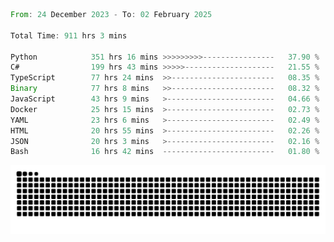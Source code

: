<!--START_SECTION:waka-->

```rust
From: 24 December 2023 - To: 02 February 2025

Total Time: 911 hrs 3 mins

Python            351 hrs 16 mins >>>>>>>>>----------------   37.90 %
C#                199 hrs 43 mins >>>>>--------------------   21.55 %
TypeScript        77 hrs 24 mins  >>-----------------------   08.35 %
Binary            77 hrs 8 mins   >>-----------------------   08.32 %
JavaScript        43 hrs 9 mins   >------------------------   04.66 %
Docker            25 hrs 15 mins  >------------------------   02.73 %
YAML              23 hrs 6 mins   >------------------------   02.49 %
HTML              20 hrs 55 mins  >------------------------   02.26 %
JSON              20 hrs 3 mins   >------------------------   02.16 %
Bash              16 hrs 42 mins  -------------------------   01.80 %
```

<!--END_SECTION:waka-->


<picture>
  <source media="(prefers-color-scheme: dark)" srcset="https://raw.githubusercontent.com/jeerawut97/jeerawut97/output/github-contribution-grid-snake.svg">
  <img alt="github contribution grid snake animation" src="https://raw.githubusercontent.com/jeerawut97/jeerawut97/output/github-contribution-grid-snake.svg">
</picture>
